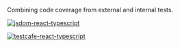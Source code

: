 Combining code coverage from external and internal tests.

[![jsdom-react-typescript](https://github.com/ericminio/e2e-coverage/actions/workflows/jsdom-react-typescript.yml/badge.svg)](https://github.com/ericminio/e2e-coverage/actions/workflows/jsdom-react-typescript.yml)

[![testcafe-react-typescript](https://github.com/ericminio/e2e-coverage/actions/workflows/testcafe-react-typescript.yml/badge.svg)](https://github.com/ericminio/e2e-coverage/actions/workflows/testcafe-react-typescript.yml)
